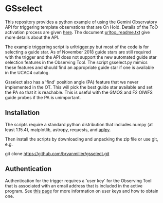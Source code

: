 # GSselect
This repository provides a python example of using the 
Gemini Observatory API for triggering template observations
that are On Hold. Details of the ToO activation process are
given [here](https://www.gemini.edu/sciops/observing-gemini/phase-ii-and-s/w-tools/too-activation).
The document [urltoo_readme.txt](https://github.com/bryanmiller/gsselect/blob/master/urltoo_readme.txt)
give more details about the API.

The example triggering script is urltrigger.py but most of the 
code is for selecting a guide star. As of November 2018 guide 
stars are still required with the trigger and the API does
not support the new automated guide star selection features 
in the Observing Tool. The script gsselect.py mimics these 
features and should find an appropriate guide star if one is 
available in the UCAC4 catalog. 

Gsselect also has a 'find' position angle (PA) feature
that we never implemented in the OT. This will pick the best guide
star available and set the PA so that it is reachable. This is 
useful with the GMOS and F2 OIWFS guide probes if the PA
is unimportant.

## Installation
The scripts require a standard python distribution that includes 
numpy (at least 1.15.4), matplotlib, astropy, requests, and [aplpy](http://aplpy.github.io). 

Then install the scripts by downloading and unpacking the zip
file or use git, e.g.

git clone https://github.com/bryanmiller/gsselect.git

## Authentication
Authentication for the trigger requires a 'user key' for the 
Observing Tool that is associated with an email address that
is included in the active program. See [this page](https://www.gemini.edu/sciops/observing-gemini/phase-ii-and-s/w-tools/observing-tool/science-program-editor/keychain-manage)
for more information on user keys and how to obtain one.

